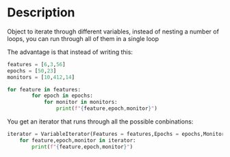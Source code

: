 # Description

Object to iterate through different variables, instead of nesting a number of loops, you can run through all of them in a single loop

The advantage is that instead of writing this:

```python
features = [6,3,56]
epochs = [50,23]
monitors = [10,412,14]

for feature in features:
        for epoch in epochs:
            for monitor in monitors:
                print(f"{feature,epoch,monitor}") 
```

You get an iterator that runs through all the possible conbinations:

```python
iterator = VariableIterator(Features = features,Epochs = epochs,Monitor = monitors)
    for feature,epoch,monitor in iterator:
        print(f"{feature,epoch,monitor}") 
```